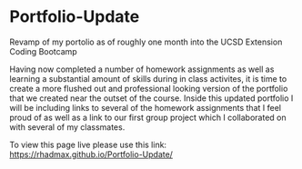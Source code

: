 # Portfolio-Update
Revamp of my portolio as of roughly one month into the UCSD Extension Coding Bootcamp

Having now completed a number of homework assignments as well as learning a substantial amount of skills during in class activites, it is time to create a more flushed out and professional looking version of the portfolio that we created near the outset of the course. Inside this updated portfolio I will be including links to several of the homework assignments that I feel proud of as well as a link to our first group project which I collaborated on with several of my classmates. 

To view this page live please use this link: https://rhadmax.github.io/Portfolio-Update/
